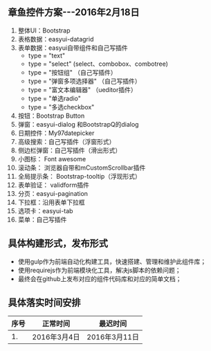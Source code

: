 

## 章鱼控件方案---2016年2月18日

1. 整体UI：Bootstrap
2. 表格数据：easyui-datagrid
3. 表单数据：easyui自带组件和自己写插件
    * type = "text"
    * type = "select" (select、combobox、combotree)
    * type = "按钮组" （自己写插件）
    * type = "弹窗多项选择器" （自己写插件）  
    * type = "富文本编辑器" （ueditor插件）
    * type = "单选radio"
    * type = "多选checkbox"
4. 按钮：Bootstrap Button
5. 弹窗：easyui-dialog 和BootstrapQ的dialog
6. 日期控件：My97datepicker
7. 高级搜索：自己写插件（浮窗形式）
8. 侧边栏弹窗：自己写插件（滑出形式）
9. 小图标： Font awesome
10. 滚动条： 浏览器自带和mCustomScrollbar插件
11. 全局提示条： Bootstrap-tooltip（浮现形式）
12. 表单验证： validform插件
13. 分页：easyui-pagination
14. 下拉框：沿用表单下拉框
15. 选项卡：easyui-tab
16. 菜单：自己写插件

## 具体构建形式，发布形式

* 使用gulp作为前端自动化构建工具，快速搭建、管理和维护此组件库；
* 使用requirejs作为前端模块化工具，解决js脚本的依赖问题；
* 最终会在github上发布对应的组件代码库和对应的简单文档；


## 具体落实时间安排


<table>
    <thead>
          <tr>
              <th>序号</th>
              <th>正常时间</th>
              <th>最迟时间</th>
          </tr>
    </thead>
    <tbody>
          <tr>
              <td>1.</td>
              <td>2016年3月4日</td>
              <td>2016年3月11日</td>
          </tr>
  </tbody>
</table>


